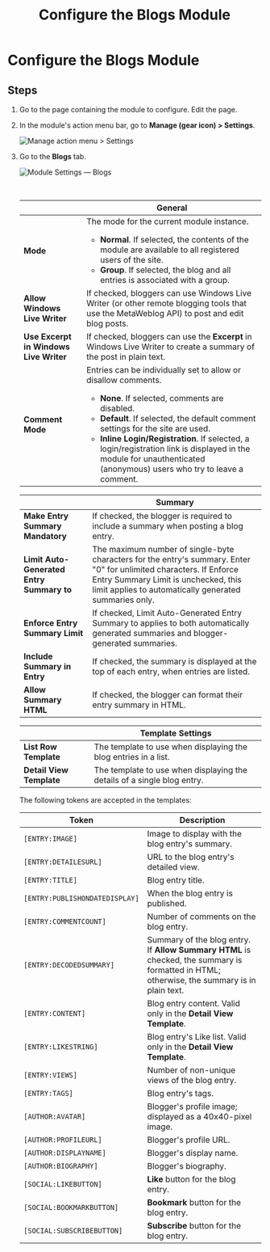 ﻿---
uid: config-module-blogs
locale: en
title: Configure the Blogs Module
dnneditions: 
dnnversion: 09.02.00
related-topics: configure-module-on-page-pb-all
---

# Configure the Blogs Module

## Steps

1.  Go to the page containing the module to configure. Edit the page.
2.  In the module's action menu bar, go to **Manage (gear icon) \> Settings**.
    
      
    
    ![Manage action menu > Settings](/images/scr-actionmenu-manage-settings.png)
    
      
    
3.  Go to the **Blogs** tab.
    
      
    
    ![Module Settings — Blogs](/images/scr-modulesettings-Blogs.png)
    
      
    
     
    
    |  |**General**|
    |---|---|
    |**Mode**|The mode for the current module instance.<ul><li>**Normal**. If selected, the contents of the module are available to all registered users of the site.</li><li>**Group**. If selected, the blog and all entries is associated with a group.</li></ul>|
    |**Allow Windows Live Writer**|If checked, bloggers can use Windows Live Writer (or other remote blogging tools that use the MetaWeblog API) to post and edit blog posts.|
    |**Use Excerpt in Windows Live Writer**|If checked, bloggers can use the **Excerpt** in Windows Live Writer to create a summary of the post in plain text.|
    |**Comment Mode**|Entries can be individually set to allow or disallow comments.<ul><li>**None**. If selected, comments are disabled.</li><li>**Default**. If selected, the default comment settings for the site are used.</li><li>**Inline Login/Registration**. If selected, a login/registration link is displayed in the module for unauthenticated (anonymous) users who try to leave a comment.|
    
    
    |  |**Summary**|
    |---|---|
    |**Make Entry Summary Mandatory**|If checked, the blogger is required to include a summary when posting a blog entry.|
    |**Limit Auto-Generated Entry Summary to**|The maximum number of single-byte characters for the entry's summary. Enter "0" for unlimited characters. If Enforce Entry Summary Limit is unchecked, this limit applies to automatically generated summaries only.|
    |**Enforce Entry Summary Limit**|If checked, Limit Auto-Generated Entry Summary to applies to both automatically generated summaries and blogger-generated summaries.|
    |**Include Summary in Entry**|If checked, the summary is displayed at the top of each entry, when entries are listed.|
    |**Allow Summary HTML**|If checked, the blogger can format their entry summary in HTML.|
    

    |  |**Template Settings**|
    |---|---|    
    |**List Row Template**|The template to use when displaying the blog entries in a list.|
    |**Detail View Template**|The template to use when displaying the details of a single blog entry.|
    

    
    The following tokens are accepted in the templates:
    
    |**Token**|**Description**|
    |---|---|
    |`[ENTRY:IMAGE]`|Image to display with the blog entry's summary.|
    |`[ENTRY:DETAILESURL]`|URL to the blog entry's detailed view.|
    |`[ENTRY:TITLE]`|Blog entry title.|
    |`[ENTRY:PUBLISHONDATEDISPLAY]`|When the blog entry is published.|
    |`[ENTRY:COMMENTCOUNT]`|Number of comments on the blog entry.|
    |`[ENTRY:DECODEDSUMMARY]`|Summary of the blog entry. If **Allow Summary HTML** is checked, the summary is formatted in HTML; otherwise, the summary is in plain text.|
    |`[ENTRY:CONTENT]`|Blog entry content. Valid only in the **Detail View Template**.|
    |`[ENTRY:LIKESTRING]`|Blog entry's Like list. Valid only in the **Detail View Template**.|
    |`[ENTRY:VIEWS]`|Number of non-unique views of the blog entry.|
    |`[ENTRY:TAGS]`|Blog entry's tags.|
    |`[AUTHOR:AVATAR]`|Blogger's profile image; displayed as a 40x40-pixel image.|
    |`[AUTHOR:PROFILEURL]`|Blogger's profile URL.|
    |`[AUTHOR:DISPLAYNAME]`|Blogger's display name.|
    |`[AUTHOR:BIOGRAPHY]`|Blogger's biography.|
    |`[SOCIAL:LIKEBUTTON]`|**Like** button for the blog entry.|
    |`[SOCIAL:BOOKMARKBUTTON]`|**Bookmark** button for the blog entry.|
    |`[SOCIAL:SUBSCRIBEBUTTON]`|**Subscribe** button for the blog entry.|
